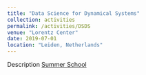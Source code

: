 ```yaml
---
title: "Data Science for Dynamical Systems"
collection: activities
permalink: /activities/DSDS
venue: "Lorentz Center"
date: 2019-07-01
location: "Leiden, Netherlands"
---
```


Description [Summer School](https://www.lorentzcenter.nl/summer-school-data-science-for-dynamical-systems.html)
